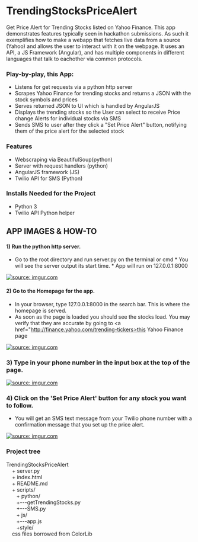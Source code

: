 # TrendingStocksPriceAlert
Get Price Alert for Trending Stocks listed on Yahoo Finance. This app demonstrates features typically seen in hackathon submissions. As such it exemplifies how to make a webapp that fetches live data from a source (Yahoo) and allows the user to interact with it on the webpage. It uses an API, a JS Framework (Angular), and has multiple components in different languages that talk to eachother via common protocols.  

### Play-by-play, this App:
* Listens for get requests via a python http server
* Scrapes Yahoo Finance for trending stocks and returns a JSON with the stock symbols and prices
* Serves returned JSON to UI which is handled by AngularJS
* Displays the trending stocks so the User can select to receive Price change Alerts for individual stocks via SMS
* Sends SMS to user after they click a "Set Price Alert" button, notifying them of the price alert for the selected stock

### Features
* Webscraping via BeautifulSoup(python)
* Server with request handlers (python)
* AngularJS framework (JS)
* Twilio API for SMS (Python)

### Installs Needed for the Project
* Python 3
* Twilio API Python helper

## APP IMAGES & HOW-TO

#### 1) Run the python http server. 
* Go to the root directory and run server.py on the terminal or cmd
      * You will see the server output its start time.
      * App will run on 127.0.0.1:8000 </br>
      
<a href="https://imgur.com/nm8Ly88"><img src="https://i.imgur.com/nm8Ly88.png" title="source: imgur.com" /></a>

#### 2) Go to the Homepage for the app.
* In your browser, type 127.0.0.1:8000 in the search bar. This is where the homepage is served.
* As soon as the page is loaded you should see the stocks load. You may verify that they are
accurate by going to <a href="http://finance.yahoo.com/trending-tickers>this Yahoo Finance page</a></br>

<a href="https://imgur.com/NkEPC1U"><img src="https://i.imgur.com/NkEPC1U.png" title="source: imgur.com" /></a>

### 3) Type in your phone number in the input box at the top of the page.
<a href="https://imgur.com/9Llk7tz"><img src="https://i.imgur.com/9Llk7tz.png" title="source: imgur.com" /></a>

### 4) Click on the 'Set Price Alert' button for any stock you want to follow.
* You will get an SMS text message from your Twilio phone number with a confirmation message that you set up the price alert.

<a href="https://imgur.com/JLlVl9F"><img src="https://i.imgur.com/JLlVl9F.png" title="source: imgur.com" /></a>

### Project tree
TrendingStocksPriceAlert</br>
&nbsp;&nbsp;&nbsp; + server.py</br>
&nbsp;&nbsp;&nbsp; + index.html</br>
&nbsp;&nbsp;&nbsp; + README.md</br>
&nbsp;&nbsp;&nbsp; + scripts/</br>
&nbsp;&nbsp;&nbsp;&nbsp;&nbsp;&nbsp; + python/</br>
<space><space><space>&nbsp;&nbsp;&nbsp;&nbsp;&nbsp;&nbsp; +---getTrendingStocks.py</br>
<space><space><space>&nbsp;&nbsp;&nbsp;&nbsp;&nbsp;&nbsp; +---SMS.py</br>
&nbsp;&nbsp;&nbsp;&nbsp;&nbsp;&nbsp; + js/</br>
<space><space><space>&nbsp;&nbsp;&nbsp;&nbsp;&nbsp;&nbsp; +---app.js</br>
&nbsp;&nbsp;&nbsp;&nbsp;&nbsp;&nbsp; +style/</br>
<space><space><space>&nbsp;&nbsp;&nbsp; css files borrowed from ColorLib



      
      


